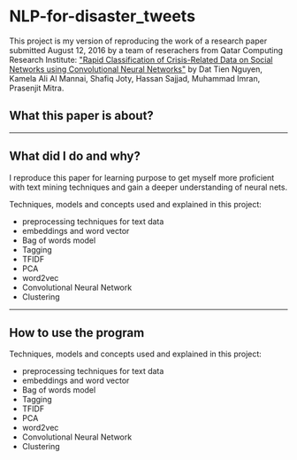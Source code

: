 # NLP-for-disaster_tweets

This project is my version of reproducing the work of a research paper submitted August 12, 2016 by a team of reserachers from Qatar Computing Research Institute: ["Rapid Classification of Crisis-Related Data on Social Networks using Convolutional Neural Networks"](https://arxiv.org/abs/1608.03902) by Dat Tien Nguyen, Kamela Ali Al Mannai, Shafiq Joty, Hassan Sajjad, Muhammad Imran, Prasenjit Mitra. 

## What this paper is about? 


*** 
## What did I do and why? 

I reproduce this paper for learning purpose to get myself more proficient with text mining techniques and gain a deeper understanding of neural nets. 

Techniques, models and concepts used and explained in this project: 

* preprocessing techniques for text data
* embeddings and word vector
* Bag of words model 
* Tagging 
* TFIDF
* PCA
* word2vec
* Convolutional Neural Network
* Clustering 

*** 
## How to use the program
Techniques, models and concepts used and explained in this project: 

* preprocessing techniques for text data
* embeddings and word vector
* Bag of words model 
* Tagging 
* TFIDF
* PCA
* word2vec
* Convolutional Neural Network
* Clustering 
